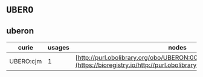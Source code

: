 # `UBERO`

## uberon

| curie     |   usages | nodes                                                                                                                 |
|-----------|----------|-----------------------------------------------------------------------------------------------------------------------|
| UBERO:cjm |        1 | [http://purl.obolibrary.org/obo/UBERON:0001230](https://bioregistry.io/http://purl.obolibrary.org/obo/UBERON:0001230) |
